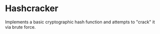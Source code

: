 # Hashcracker

Implements a basic cryptographic hash function and attempts to "crack" it via brute force.

